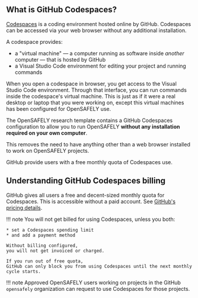 ## What is GitHub Codespaces?

[Codespaces](https://github.com/features/codespaces) is a coding environment
hosted online by GitHub.
Codespaces can be accessed via your web browser
without any additional installation.

A codespace provides:

* a "virtual machine" — a computer running as software inside *another* computer
  — that is hosted by GitHub
* a Visual Studio Code environment
  for editing your project and running commands

When you open a codespace in browser,
you get access to the Visual Studio Code environment.
Through that interface,
you can run commands inside the codespace's virtual machine.
This is just as if it were a real desktop or laptop that you were working on,
except this virtual machines has been configured for OpenSAFELY use.

The OpenSAFELY research template contains a GitHub Codespaces configuration
to allow you to run OpenSAFELY
**without any installation required on your own computer**.

This removes the need to have anything other than a web browser installed
to work on OpenSAFELY projects.

GitHub provide users with a free monthly quota of Codespaces use.

## Understanding GitHub Codespaces billing

GitHub gives all users a free and decent-sized monthly quota for Codespaces.
This is accessible without a paid account.
See [GitHub's pricing details](https://docs.github.com/en/billing/managing-billing-for-github-codespaces/about-billing-for-github-codespaces).

!!! note
    You will not get billed for using Codespaces,
    unless you both:

    * set a Codespaces spending limit
    * and add a payment method

    Without billing configured,
    you will not get invoiced or charged.

    If you run out of free quota,
    GitHub can only block you from using Codespaces until the next monthly cycle starts.

!!! note
    Approved OpenSAFELY users working on projects in the GitHub `opensafely` organization
    can request to use Codespaces for those projects.
